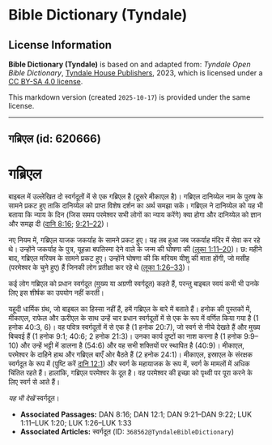 # Bible Dictionary (Tyndale)

## License Information

**Bible Dictionary (Tyndale)** is based on and adapted from: _Tyndale Open Bible Dictionary_, [Tyndale House Publishers](https://tyndaleopenresources.com/), 2023, which is licensed under a [CC BY-SA 4.0 license](https://creativecommons.org/licenses/by-sa/4.0/legalcode.en).

This markdown version (created `2025-10-17`) is provided under the same license.



--------------------------------

## गब्रिएल (id: 620666)

गब्रिएल
=======

बाइबल में उल्लेखित दो स्वर्गदूतों में से एक गब्रिएल है (दूसरे मीकाएल है)। गब्रिएल दानिय्येल नाम के पुरुष के सामने प्रकट हुए ताकि दानिय्येल को प्राप्त विशेष दर्शन का अर्थ समझा सकें। गब्रिएल ने दानिय्येल को यह भी बताया कि न्याय के दिन (जिस समय परमेश्वर सभी लोगों का न्याय करेंगे) क्या होगा और दानिय्येल को ज्ञान और समझ दी ([दानि 8:16](https://ref.ly/Dan8:16); [9:21–22](https://ref.ly/Dan9:21-Dan9:22))।

नए नियम में, गब्रिएल याजक जकर्याह के सामने प्रकट हुए। यह तब हुआ जब जकर्याह मंदिर में सेवा कर रहे थे। उन्होंने जकर्याह के पुत्र, यूहन्ना बपतिस्मा देने वाले के जन्म की घोषणा की ([लूका 1:11–20](https://ref.ly/Luke1:11-Luke1:20))। छ: महीने बाद, गब्रिएल मरियम के सामने प्रकट हुए। उन्होंने घोषणा की कि मरियम यीशु की माता होंगी, जो मसीह (परमेश्वर के चुने हुए) हैं जिनकी लोग प्रतीक्षा कर रहे थे ([लूका 1:26–33](https://ref.ly/Luke1:26-Luke1:33))।

कई लोग गब्रिएल को प्रधान स्वर्गदूत (मुख्य या अग्रणी स्वर्गदूत) कहते हैं, परन्तु बाइबल स्वयं कभी भी उनके लिए इस शीर्षक का उपयोग नहीं करती।

यहूदी धार्मिक ग्रंथ, जो बाइबल का हिस्सा नहीं हैं, हमें गब्रिएल के बारे में बताते हैं। हनोक की पुस्तकों में, मीकाएल, राफेल और ऊरीएल के साथ उन्हें चार प्रधान स्वर्गदूतों में से एक के रूप में वर्णित किया गया है (1 हनोक 40:3, 6\)। वह पवित्र स्वर्गदूतों में से एक है (1 हनोक 20:7\), जो स्वर्ग से नीचे देखते हैं और मुख्य बिचवई हैं (1 हनोक 9:1; 40:6; 2 हनोक 21:3\)। उनका कार्य दुष्टों का नाश करना है (1 हनोक 9:9–10\) और उन्हें भट्टी में डालना है (54:6\) और वह सभी शक्तियों पर स्थापित है (40:9\)। मीकाएल, परमेश्वर के दाहिने हाथ और गब्रिएल बाएँ ओर बैठते हैं (2 हनोक 24:1\)। मीकाएल, इस्राएल के संरक्षक स्वर्गदूत के रूप में (पुष्टि करें [दानि 12:1](https://ref.ly/Dan12:1)) और स्वर्ग के महायाजक के रूप में, स्वर्ग के मामलों में अधिक चिंतित रहते हैं। हालांकि, गब्रिएल परमेश्वर के दूत है। वह परमेश्वर की इच्छा को पृथ्वी पर पूरा करने के लिए स्वर्ग से आते हैं।

*यह भी देखें* स्वर्गदूत।

* **Associated Passages:** DAN 8:16; DAN 12:1; DAN 9:21–DAN 9:22; LUK 1:11–LUK 1:20; LUK 1:26–LUK 1:33
* **Associated Articles:** स्वर्गदूत (ID: `368562@TyndaleBibleDictionary`)

